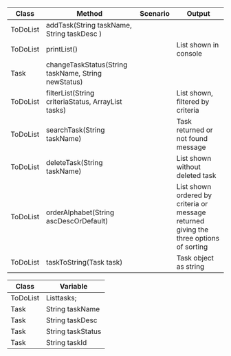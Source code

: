 | Class     | Method                                                    | Scenario | Output                                                                                 |
|-----------|-----------------------------------------------------------|----------|----------------------------------------------------------------------------------------|
| ToDoList  | addTask(String taskName, String taskDesc )                |          |                                                                                        |
| ToDoList  | printList()                                               |          | List shown in console                                                                  |
| Task      | changeTaskStatus(String taskName, String newStatus)       |          |                                                                                        |
| ToDoList  | filterList(String criteriaStatus, ArrayList<Task> tasks)  |          | List shown, filtered by criteria                                                       |
| ToDoList  | searchTask(String taskName)                               |          | Task returned or not found message                                                     |
| ToDoList  | deleteTask(String taskName)                               |          | List shown without deleted task                                                        |
| ToDoList  | orderAlphabet(String ascDescOrDefault)                    |          | List shown ordered by criteria or message returned giving the three options of sorting |
| ToDoList  | taskToString(Task task)                                   |          | Task object as string                                                                  |




| Class    | Variable          |
|----------|-------------------|
| ToDoList | List<Task>tasks;  |
| Task     | String taskName   |
| Task     | String taskDesc   |
| Task     | String taskStatus |
| Task     | String taskId     |
